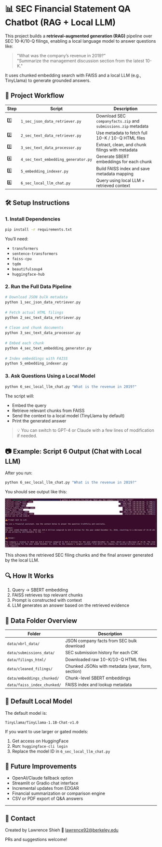 # 📊 SEC Financial Statement QA Chatbot (RAG + Local LLM)

This project builds a **retrieval-augmented generation (RAG)** pipeline over SEC 10-K/10-Q filings, enabling a local language model to answer questions like:

> "What was the company’s revenue in 2019?"  
> "Summarize the management discussion section from the latest 10-K."

It uses chunked embedding search with FAISS and a local LLM (e.g., TinyLlama) to generate grounded answers.


## 📂 Project Workflow

| Step | Script                          | Description                                          |
|------|---------------------------------|------------------------------------------------------|
| 1️⃣   | `1_sec_json_data_retriever.py`     | Download SEC `companyfacts.zip` and `submissions.zip` metadata |
| 2️⃣   | `2_sec_text_data_retriever.py`     | Use metadata to fetch full 10-K / 10-Q HTML files    |
| 3️⃣   | `3_sec_text_data_processor.py`     | Extract, clean, and chunk filings with metadata      |
| 4️⃣   | `4_sec_text_embedding_generator.py`| Generate SBERT embeddings for each chunk             |
| 5️⃣   | `5_embedding_indexer.py`           | Build FAISS index and save metadata mapping          |
| 6️⃣   | `6_sec_local_llm_chat.py`          | Query using local LLM + retrieved context            |

## 🛠️ Setup Instructions

### 1. Install Dependencies

```bash
pip install -r requirements.txt
```

You’ll need:

- `transformers`
- `sentence-transformers`
- `faiss-cpu`
- `tqdm`
- `beautifulsoup4`
- `huggingface-hub`


### 2. Run the Full Data Pipeline

```bash
# Download JSON bulk metadata
python 1_sec_json_data_retriever.py

# Fetch actual HTML filings
python 2_sec_text_data_retriever.py

# Clean and chunk documents
python 3_sec_text_data_processor.py

# Embed each chunk
python 4_sec_text_embedding_generator.py

# Index embeddings with FAISS
python 5_embedding_indexer.py
```


### 3. Ask Questions Using a Local Model

```bash
python 6_sec_local_llm_chat.py "What is the revenue in 2019?"
```

The script will:
- Embed the query
- Retrieve relevant chunks from FAISS
- Send the context to a local model (TinyLlama by default)
- Print the generated answer

> 💡 You can switch to GPT-4 or Claude with a few lines of modification if needed.

## 📷 Example: Script 6 Output (Chat with Local LLM)

After you run:

```bash
python 6_sec_local_llm_chat.py "What is the revenue in 2019?"
```

You should see output like this:

![Example output from script 6](output/output_example_1.png)

This shows the retrieved SEC filing chunks and the final answer generated by the local LLM.



## 🔍 How It Works

1. Query → SBERT embedding
2. FAISS retrieves top relevant chunks
3. Prompt is constructed with context
4. LLM generates an answer based on the retrieved evidence


## 📁 Data Folder Overview

| Folder                        | Description                                          |
|------------------------------|------------------------------------------------------|
| `data/xbrl_data/`            | JSON company facts from SEC bulk download           |
| `data/submissions_data/`     | SEC submission history for each CIK                 |
| `data/filings_html/`         | Downloaded raw 10-K/10-Q HTML files                 |
| `data/cleaned_filings/`      | Chunked JSONs with metadata (year, form, section)   |
| `data/embeddings_chunked/`   | Chunk-level SBERT embeddings                        |
| `data/faiss_index_chunked/`  | FAISS index and lookup metadata                     |


## 🧠 Default Local Model

The default model is:

```
TinyLlama/TinyLlama-1.1B-Chat-v1.0
```

If you want to use larger or gated models:
1. Get access on HuggingFace
2. Run: `huggingface-cli login`
3. Replace the model ID in `6_sec_local_llm_chat.py`


## 🚀 Future Improvements

- OpenAI/Claude fallback option
- Streamlit or Gradio chat interface
- Incremental updates from EDGAR
- Financial summarization or comparison engine
- CSV or PDF export of Q&A answers

---

## 🤝 Contact

Created by Lawrence Shieh
📧 lawrence92@berkeley.edu

PRs and suggestions welcome!
